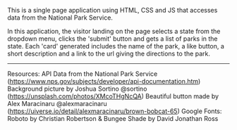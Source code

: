 This is a single page application using HTML, CSS and JS that accesses data from the National Park Service. 

In this application, the visitor landing on the page selects a state from the dropdown menu, clicks the 'submit' button and gets a list of parks in the state. Each 'card' generated includes the name of the park, a like button, a short description and a link to the url giving the directions to the park.

----------

Resources:
API Data from the National Park Service (https://www.nps.gov/subjects/developer/api-documentation.htm)
Background picture by Joshua Sortino @sortino (https://unsplash.com/photos/XMcoTHgNcQA)
Beautiful button made by Alex Maracinaru @alexmaracinaru (https://uiverse.io/detail/alexmaracinaru/brown-bobcat-65)
Google Fonts: Roboto by Christian Robertson & Bungee Shade by David Jonathan Ross